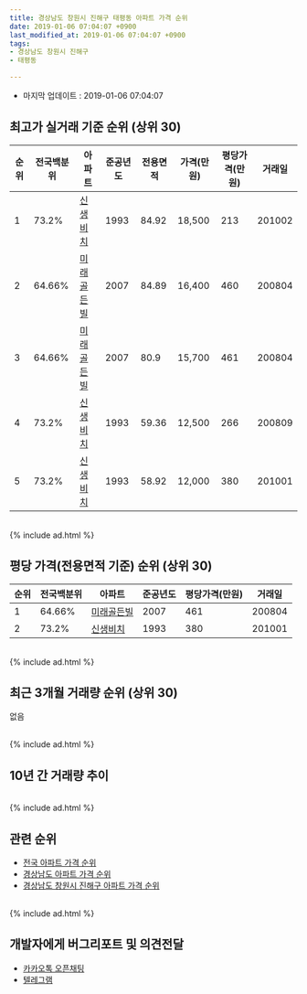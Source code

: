 ```yaml
---
title: 경상남도 창원시 진해구 태평동 아파트 가격 순위
date: 2019-01-06 07:04:07 +0900
last_modified_at: 2019-01-06 07:04:07 +0900
tags:
- 경상남도 창원시 진해구
- 태평동

---
```


* 마지막 업데이트 : 2019-01-06 07:04:07

## 최고가 실거래 기준 순위 (상위 30)


|순위|전국백분위|아파트|준공년도|전용면적|가격(만원)|평당가격(만원)|거래일|
|---|---|---|---|---|---|---|---|
|1|73.2%|[신생비치](https://search.naver.com/search.naver?query=%EA%B2%BD%EC%83%81%EB%82%A8%EB%8F%84+%EC%B0%BD%EC%9B%90%EC%8B%9C+%EC%A7%84%ED%95%B4%EA%B5%AC+%ED%83%9C%ED%8F%89%EB%8F%99+%EC%8B%A0%EC%83%9D%EB%B9%84%EC%B9%98)|1993|84.92|18,500|213|201002|
|2|64.66%|[미래골든빌](https://search.naver.com/search.naver?query=%EA%B2%BD%EC%83%81%EB%82%A8%EB%8F%84+%EC%B0%BD%EC%9B%90%EC%8B%9C+%EC%A7%84%ED%95%B4%EA%B5%AC+%ED%83%9C%ED%8F%89%EB%8F%99+%EB%AF%B8%EB%9E%98%EA%B3%A8%EB%93%A0%EB%B9%8C)|2007|84.89|16,400|460|200804|
|3|64.66%|[미래골든빌](https://search.naver.com/search.naver?query=%EA%B2%BD%EC%83%81%EB%82%A8%EB%8F%84+%EC%B0%BD%EC%9B%90%EC%8B%9C+%EC%A7%84%ED%95%B4%EA%B5%AC+%ED%83%9C%ED%8F%89%EB%8F%99+%EB%AF%B8%EB%9E%98%EA%B3%A8%EB%93%A0%EB%B9%8C)|2007|80.9|15,700|461|200804|
|4|73.2%|[신생비치](https://search.naver.com/search.naver?query=%EA%B2%BD%EC%83%81%EB%82%A8%EB%8F%84+%EC%B0%BD%EC%9B%90%EC%8B%9C+%EC%A7%84%ED%95%B4%EA%B5%AC+%ED%83%9C%ED%8F%89%EB%8F%99+%EC%8B%A0%EC%83%9D%EB%B9%84%EC%B9%98)|1993|59.36|12,500|266|200809|
|5|73.2%|[신생비치](https://search.naver.com/search.naver?query=%EA%B2%BD%EC%83%81%EB%82%A8%EB%8F%84+%EC%B0%BD%EC%9B%90%EC%8B%9C+%EC%A7%84%ED%95%B4%EA%B5%AC+%ED%83%9C%ED%8F%89%EB%8F%99+%EC%8B%A0%EC%83%9D%EB%B9%84%EC%B9%98)|1993|58.92|12,000|380|201001|


<br>
{% include ad.html %}
<br>

## 평당 가격(전용면적 기준) 순위 (상위 30)


|순위|전국백분위|아파트|준공년도|평당가격(만원)|거래일|
|---|---|---|---|---|---|
|1|64.66%|[미래골든빌](https://search.naver.com/search.naver?query=%EA%B2%BD%EC%83%81%EB%82%A8%EB%8F%84+%EC%B0%BD%EC%9B%90%EC%8B%9C+%EC%A7%84%ED%95%B4%EA%B5%AC+%ED%83%9C%ED%8F%89%EB%8F%99+%EB%AF%B8%EB%9E%98%EA%B3%A8%EB%93%A0%EB%B9%8C)|2007|461|200804|
|2|73.2%|[신생비치](https://search.naver.com/search.naver?query=%EA%B2%BD%EC%83%81%EB%82%A8%EB%8F%84+%EC%B0%BD%EC%9B%90%EC%8B%9C+%EC%A7%84%ED%95%B4%EA%B5%AC+%ED%83%9C%ED%8F%89%EB%8F%99+%EC%8B%A0%EC%83%9D%EB%B9%84%EC%B9%98)|1993|380|201001|


<br>
{% include ad.html %}
<br>

## 최근 3개월 거래량 순위 (상위 30)

없음

<br>
{% include ad.html %}
<br>

## 10년 간 거래량 추이


<div style="width:100%;">
    <canvas id="deal_progress" height="250"></canvas>
</div>

<script>
new Chart(document.getElementById("deal_progress"), {
    type: 'line',
    data: {
        labels: ['200901','200902','200903','200904','200905','200906','200907','200908','200909','200910','200911','200912','201001','201002','201003','201004','201005','201006','201007','201008','201009','201010','201011','201012','201101','201102','201103','201104','201105','201106','201107','201108','201109','201110','201111','201112','201201','201202','201203','201204','201205','201206','201207','201208','201209','201210','201211','201212','201301','201302','201303','201304','201305','201306','201307','201308','201309','201310','201311','201312','201401','201402','201403','201404','201405','201406','201407','201408','201409','201410','201411','201412','201501','201502','201503','201504','201505','201506','201507','201508','201509','201510','201511','201512','201601','201602','201603','201604','201605','201606','201607','201608','201609','201610','201611','201612','201701','201702','201703','201704','201705','201706','201707','201708','201709','201710','201711','201712','201801','201802','201803','201804','201805','201806','201807','201808','201809','201810','201811','201812','201901'],
        datasets: [{
            label: '실거래 수',
            pointRadius: 1,
            data: [0, 1, 0, 0, 0, 0, 0, 0, 1, 0, 1, 0, 2, 2, 0, 0, 0, 1, 0, 1, 0, 4, 0, 1, 4, 6, 16, 5, 3, 2, 0, 2, 0, 0, 0, 0, 3, 5, 1, 0, 3, 1, 0, 1, 0, 2, 1, 1, 1, 1, 0, 1, 1, 1, 1, 0, 1, 2, 0, 1, 0, 3, 1, 0, 1, 2, 1, 0, 0, 2, 1, 1, 1, 0, 0, 0, 1, 0, 0, 0, 2, 1, 1, 0, 0, 0, 0, 1, 0, 1, 0, 0, 0, 0, 0, 2, 0, 0, 1, 0, 0, 0, 1, 0, 1, 0, 0, 0, 0, 0, 0, 0, 0, 0, 0, 0, 0, 0, 0, 0, 0],
            borderColor: "rgba(255, 201, 14, 1)",
            backgroundColor: "rgba(255, 201, 14, 0.5)",
            fill: true,
        }]
    },
    options: {
        responsive: true,
        title: {
            display: true,
            text: '10년간 거래량 추이'
        },
        tooltips: {
            mode: 'index',
            intersect: false,
        },
        hover: {
            mode: 'nearest',
            intersect: true
        },
        scales: {
            xAxes: [{
                display: true,
                scaleLabel: {
                    display: true,
                    labelString: '년/월'
                }
            }],
            yAxes: [{
                display: true,
                ticks: {
                    suggestedMin: 0,
                },
                scaleLabel: {
                    display: true,
                    labelString: '실거래 수'
                }
            }]
        }
    }
});

</script>


<br>
{% include ad.html %}
<br>

## 관련 순위

- [전국 아파트 가격 순위](https://inasie.github.io/apt-ranking/전국)
- [경상남도 아파트 가격 순위](https://inasie.github.io/apt-ranking/경상남도)
- [경상남도 창원시 진해구 아파트 가격 순위](https://inasie.github.io/apt-ranking/경상남도-창원시-진해구)


<br>
{% include ad.html %}
<br>

## 개발자에게 버그리포트 및 의견전달

- [카카오톡 오픈채팅](https://open.kakao.com/o/gLJUAP4)
- [텔레그램](https://t.me/inasie)

